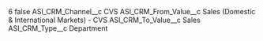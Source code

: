 <?xml version="1.0" encoding="UTF-8"?>
<CustomMetadata xmlns="http://soap.sforce.com/2006/04/metadata" xmlns:xsi="http://www.w3.org/2001/XMLSchema-instance" xmlns:xsd="http://www.w3.org/2001/XMLSchema">
    <label>6</label>
    <protected>false</protected>
    <values>
        <field>ASI_CRM_Channel__c</field>
        <value xsi:type="xsd:string">CVS</value>
    </values>
    <values>
        <field>ASI_CRM_From_Value__c</field>
        <value xsi:type="xsd:string">Sales (Domestic &amp; International Markets) - CVS</value>
    </values>
    <values>
        <field>ASI_CRM_To_Value__c</field>
        <value xsi:type="xsd:string">Sales</value>
    </values>
    <values>
        <field>ASI_CRM_Type__c</field>
        <value xsi:type="xsd:string">Department</value>
    </values>
</CustomMetadata>
